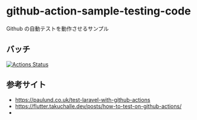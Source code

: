 # github-action-sample-testing-code
Github の自動テストを動作させるサンプル


## バッチ

[![Actions Status](https://github.com/takuya/github-action-sample-testing-code/workflows/build%20and%20test/badge.svg)](https://github.com/takuya/github-action-sample-testing-code/actions)

## 参考サイト

- https://paulund.co.uk/test-laravel-with-github-actions
- https://flutter.takuchalle.dev/posts/how-to-test-on-github-actions/
- 
